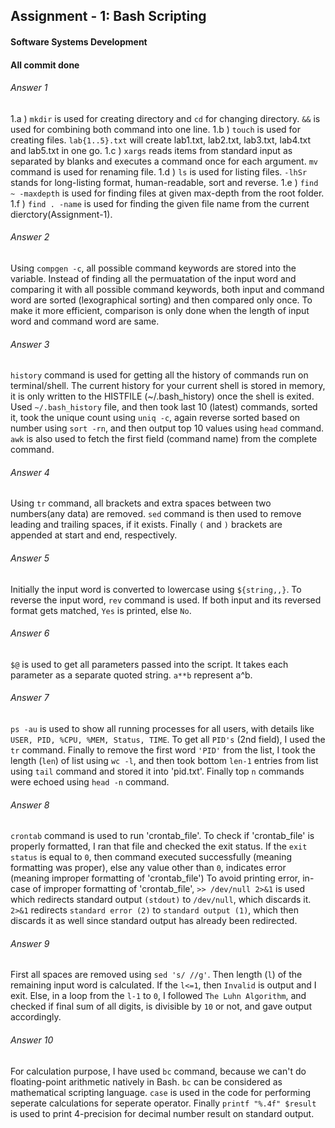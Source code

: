 ## Assignment - 1: Bash Scripting
#### Software Systems Development
#### All commit done

###### Answer 1
1.a ) `mkdir` is used for creating directory and `cd` for changing directory. `&&` is used for combining both command into one line.
1.b ) `touch` is used for creating files. `lab{1..5}.txt` will create lab1.txt, lab2.txt, lab3.txt, lab4.txt and lab5.txt in one go.
1.c ) `xargs` reads items from standard input as separated by blanks and executes a command once for each argument. `mv` command is used for renaming file.
1.d ) `ls` is used for listing files. `-lhSr` stands for long-listing format, human-readable, sort and reverse.
1.e ) `find ~ -maxdepth` is used for finding files at given max-depth from the root folder.
1.f ) `find . -name` is used for finding the given file name from the current dierctory(Assignment-1).

###### Answer 2
Using `compgen -c`, all possible command keywords are stored into the variable. Instead of finding all the permuatation of the input word and comparing it with all possible command keywords, both input and command word are sorted (lexographical sorting) and then compared only once.
To make it more efficient, comparison is only done when the length of input word and command word are same.

###### Answer 3
`history` command is used for getting all the history of commands run on terminal/shell. 
The current history for your current shell is stored in memory, it is only written to the HISTFILE (~/.bash_history) once the shell is exited.
Used `~/.bash_history` file, and then took last 10 (latest) commands, sorted it, took the unique count using `uniq -c`, again reverse sorted based on number using `sort -rn`, and then output top 10 values using `head` command. 
`awk` is also used to fetch the first field (command name) from the complete command.

###### Answer 4
Using `tr` command, all brackets and extra spaces between two numbers(any data) are removed.
`sed` command is then used to remove leading and trailing spaces, if it exists. Finally `(` and `)` brackets are appended at start and end, respectively.

###### Answer 5
Initially the input word is converted to lowercase using `${string,,}`. To reverse the input word, `rev` command is used. If both input and its reversed format gets matched, `Yes` is printed, else `No`.

###### Answer 6
`$@` is used to get all parameters passed into the script. It takes each parameter as a separate quoted string.  `a**b` represent a^b.

###### Answer 7
`ps -au` is used to show all running processes for all users, with details like `USER, PID, %CPU, %MEM, Status, TIME`.
To get all `PID's` (2nd field), I used the `tr` command. Finally to remove the first word `'PID'` from the list, I took the length (`len`) of list using `wc -l`, and then took bottom `len-1` entries from list using `tail` command and stored it into 'pid.txt'.
Finally top `n` commands were echoed using `head -n` command.

###### Answer 8
`crontab` command is used to run 'crontab_file'. To check if 'crontab_file' is properly formatted, I ran that file and checked the exit status. If the `exit status` is equal to `0`, then command executed successfully (meaning formatting was proper), else any value other than `0`, indicates error (meaning improper formatting of 'crontab_file')
To avoid printing error, in-case of improper formatting of 'crontab_file', `>> /dev/null 2>&1` is used which redirects standard output `(stdout)` to `/dev/null`, which discards it. `2>&1` redirects `standard error (2)` to `standard output (1)`, which then discards it as well since standard output has already been redirected.

###### Answer 9
First all spaces are removed using `sed 's/ //g'`. Then length (`l`) of the remaining input word is calculated. If the `l<=1`, then `Invalid` is output and I exit. Else, in a loop from the `l-1` to `0`, I followed `The Luhn Algorithm`, and checked if final sum of all digits, is divisible by `10` or not, and gave output accordingly.

###### Answer 10
For calculation purpose, I have used `bc` command, because we can't do floating-point arithmetic natively in Bash. `bc` can be considered as mathematical scripting language. `case` is used in the code for performing seperate calculations for seperate operator. Finally `printf "%.4f" $result` is used to print 4-precision for decimal number result on standard output.
